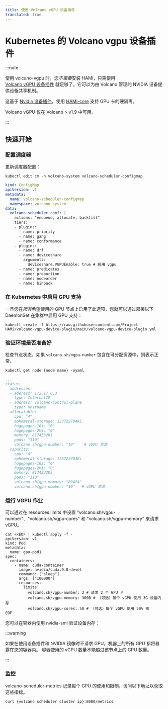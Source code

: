 ```yaml
---
title: 使用 Volcano vGPU 设备插件
translated: true
---
```


# Kubernetes 的 Volcano vgpu 设备插件

:::note

使用 volcano-vgpu 时，您*不需要*安装 HAMi，只需使用  
[Volcano vGPU 设备插件](https://github.com/Project-HAMi/volcano-vgpu-device-plugin) 就足够了。它可以为由 Volcano 管理的 NVIDIA 设备提供设备共享机制。

这基于 [Nvidia 设备插件](https://github.com/NVIDIA/k8s-device-plugin)，使用 [HAMi-core](https://github.com/Project-HAMi/HAMi-core) 支持 GPU 卡的硬隔离。

Volcano vGPU 仅在 Volcano > v1.9 中可用。

:::

## 快速开始

### 配置调度器

更新调度器配置：

```shell
kubectl edit cm -n volcano-system volcano-scheduler-configmap
```

```yaml
kind: ConfigMap
apiVersion: v1
metadata:
  name: volcano-scheduler-configmap
  namespace: volcano-system
data:
  volcano-scheduler.conf: |
    actions: "enqueue, allocate, backfill"
    tiers:
    - plugins:
      - name: priority
      - name: gang
      - name: conformance
    - plugins:
      - name: drf
      - name: deviceshare
        arguments:
          deviceshare.VGPUEnable: true # 启用 vgpu
      - name: predicates
      - name: proportion
      - name: nodeorder
      - name: binpack
```

### 在 Kubernetes 中启用 GPU 支持

一旦您在*所有*希望使用的 GPU 节点上启用了此选项，您就可以通过部署以下 DaemonSet 在集群中启用 GPU 支持：

```shell
kubectl create -f https://raw.githubusercontent.com/Project-HAMi/volcano-vgpu-device-plugin/main/volcano-vgpu-device-plugin.yml
```

### 验证环境是否准备好

检查节点状态，如果 `volcano.sh/vgpu-number` 包含在可分配资源中，则表示正常。

```shell
kubectl get node {node name} -oyaml
```

```yaml
...
status:
  addresses:
  - address: 172.17.0.3
    type: InternalIP
  - address: volcano-control-plane
    type: Hostname
  allocatable:
    cpu: "4"
    ephemeral-storage: 123722704Ki
    hugepages-1Gi: "0"
    hugepages-2Mi: "0"
    memory: 8174332Ki
    pods: "110"
    volcano.sh/gpu-number: "10"    # vGPU 资源
  capacity:
    cpu: "4"
    ephemeral-storage: 123722704Ki
    hugepages-1Gi: "0"
    hugepages-2Mi: "0"
    memory: 8174332Ki
    pods: "110"
    volcano.sh/gpu-memory: "89424"
    volcano.sh/gpu-number: "10"   # vGPU 资源
```

### 运行 VGPU 作业

可以通过在 resources.limits 中设置 "volcano.sh/vgpu-number"、"volcano.sh/vgpu-cores" 和 "volcano.sh/vgpu-memory" 来请求 vGPU。

```shell
cat <<EOF | kubectl apply -f -
apiVersion: v1
kind: Pod
metadata:
  name: gpu-pod1
spec:
  containers:
    - name: cuda-container
      image: nvidia/cuda:9.0-devel
      command: ["sleep"]
      args: ["100000"]
      resources:
        limits:
          volcano.sh/vgpu-number: 2 # 请求 2 个 GPU 卡
          volcano.sh/vgpu-memory: 3000 # （可选）每个 vGPU 使用 3G 设备内存
          volcano.sh/vgpu-cores: 50 # （可选）每个 vGPU 使用 50% 核
EOF
```

您可以在容器内使用 nvidia-smi 验证设备内存：

:::warning

如果在使用设备插件和 NVIDIA 镜像时不请求 GPU，机器上的所有 GPU 都将暴露在您的容器内。
容器使用的 vGPU 数量不能超过该节点上的 GPU 数量。

:::

### 监控

volcano-scheduler-metrics 记录每个 GPU 的使用和限制，访问以下地址以获取这些指标。

```shell
curl {volcano scheduler cluster ip}:8080/metrics
```
